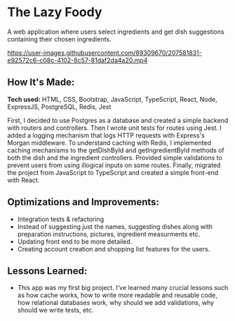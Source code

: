 <h1>The Lazy Foody</h1>
<p>A web application where users select ingredients and get dish suggestions containing their chosen ingredients.</p>

https://user-images.githubusercontent.com/89309670/207581831-e92572c6-c08c-4102-8c57-81daf2da4a20.mp4

<h2>How It's Made:</h2>

<p><strong>Tech used:</strong> HTML, CSS, Bootstrap, JavaScript, TypeScript, React, Node, ExpressJS, PostgreSQL, Redis, Jest</p>

<p>First, I decided to use Postgres as a database and created a simple backend with routers and controllers. Then I wrote unit tests for routes using Jest. I added a logging mechanism that logs HTTP requests with Express's Morgan middleware. To understand caching with Redis, I implemented caching mechanisms to the getDishById and getIngredientById methods of both the dish and the ingredient controllers. Provided simple validations to prevent users from using illogical inputs on some routes. Finally, migrated the project from JavaScript to TypeScript and created a simple front-end with React.</p>

<h2>Optimizations and Improvements:</h2>

<ul>
<li>Integration tests & refactoring</li>
<li>Instead of suggesting just the names, suggesting dishes along with preparation instructions, pictures, ingredient measurments etc.</li>
<li>Updating front end to be more detailed.</li>
<li>Creating account creation and shopping list features for the users.</li>
</ul>

<h2>Lessons Learned:</h2>

<ul>
<li>This app was my first big project. I've learned many crucial lessons such as how cache works, how to write more readable and reusable code, how relational databases work, why should we add validations, why should we write tests, etc.</li>
</ul>
